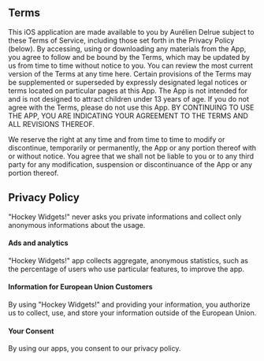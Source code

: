## Terms

This iOS application are made available to you by Aurélien Delrue subject to these Terms of Service, including those set forth in the Privacy Policy (below). By accessing, using or downloading any materials from the App, you agree to follow and be bound by the Terms, which may be updated by us from time to time without notice to you. You can review the most current version of the Terms at any time here. Certain provisions of the Terms may be supplemented or superseded by expressly designated legal notices or terms located on particular pages at this App. The App is not intended for and is not designed to attract children under 13 years of age. If you do not agree with the Terms, please do not use this App. BY CONTINUING TO USE THE APP, YOU ARE INDICATING YOUR AGREEMENT TO THE TERMS AND ALL REVISIONS THEREOF.

We reserve the right at any time and from time to time to modify or discontinue, temporarily or permanently, the App or any portion thereof with or without notice. You agree that we shall not be liable to you or to any third party for any modification, suspension or discontinuance of the App or any portion thereof.

## Privacy Policy

"Hockey Widgets!" never asks you private informations and collect only anonymous informations about the usage.

#### Ads and analytics

"Hockey Widgets!" app collects aggregate, anonymous statistics, such as the percentage of users who use particular features, to improve the app.

#### Information for European Union Customers

By using "Hockey Widgets!" and providing your information, you authorize us to collect, use, and store your information outside of the European Union.

#### Your Consent

By using our apps, you consent to our privacy policy.